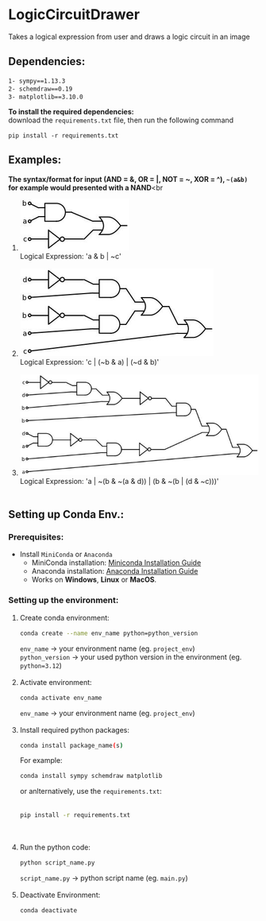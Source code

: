 # LogicCircuitDrawer
Takes a logical expression from user and draws a logic circuit in an image

## Dependencies:
```
1- sympy==1.13.3
2- schemdraw==0.19
3- matplotlib==3.10.0
```
**To install the required dependencies:**<br>
download the ```requirements.txt``` file, then run the following command
```
pip install -r requirements.txt
```
## Examples:
**The syntax/format for input (AND = &, OR = |, NOT = ~, XOR = ^), ```~(a&b)``` for example would presented with a NAND**<br
1. ![a & b | ~c](LogicCircuitPainter/examples/example_1.jpg)<br>
Logical Expression: 'a & b | ~c'<br><br>
2. ![c | (~b & a) | (~d & b)](LogicCircuitPainter/examples/example_2.jpg)<br>
Logical Expression: 'c | (~b & a) | (~d & b)'<br><br>
3. ![a | ~(b & ~(a & d)) | (b & ~(b | (d & ~c)))](LogicCircuitPainter/examples/example_3.jpg)<br>
Logical Expression: 'a | ~(b & ~(a & d)) | (b & ~(b | (d & ~c)))'<br><br>

## Setting up Conda Env.:
### Prerequisites:
- Install ```MiniConda``` or ```Anaconda```
    - MiniConda installation: [Miniconda Installation Guide](https://docs.conda.io/en/latest/miniconda.html)
    - Anaconda installation: [Anaconda Installation Guide](https://www.anaconda.com/products/distribution)
    - Works on **Windows**, **Linux** or **MacOS**.
### Setting up the environment:
1. Create conda environment:
   ```bash
   conda create --name env_name python=python_version
   ```
   ```env_name``` -> your environment name (eg. ```project_env```)<br>
   ```python_version``` -> your used python version in the environment (eg. ```python=3.12```)<br><br>
2. Activate environment:
   ```bash
   conda activate env_name
   ```
   ```env_name``` -> your environment name (eg. ```project_env```)<br><br>
3. Install required python packages:
   ```bash
   conda install package_name(s)
   ```
   For example:
     ```bash
     conda install sympy schemdraw matplotlib
     ```
   or anlternatively, use the ```requirements.txt```:<br><br>
     ```bash
     pip install -r requirements.txt
     ```
     <br><br>
4. Run the python code:
   ```bash
   python script_name.py
   ```
   ```script_name.py``` -> python script name (eg. ```main.py```)<br><br>
5. Deactivate Environment:
   ```bash
   conda deactivate
   ```
